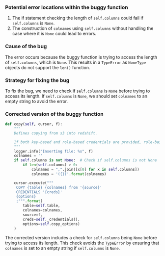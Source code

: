 ### Potential error locations within the buggy function
1. The if statement checking the length of `self.columns` could fail if `self.columns` is `None`.
2. The construction of `colnames` using `self.columns` without handling the case where it is `None` could lead to errors.

### Cause of the bug
The error occurs because the buggy function is trying to access the length of `self.columns`, which is `None`. This results in a `TypeError` as `NoneType` objects do not support the `len()` function.

### Strategy for fixing the bug
To fix the bug, we need to check if `self.columns` is `None` before trying to access its length. If `self.columns` is `None`, we should set `colnames` to an empty string to avoid the error.

### Corrected version of the buggy function
```python
def copy(self, cursor, f):
    """
    Defines copying from s3 into redshift.

    If both key-based and role-based credentials are provided, role-based will be used.
    """
    logger.info("Inserting file: %s", f)
    colnames = ''
    if self.columns is not None:  # Check if self.columns is not None
        if len(self.columns) > 0:
            colnames = ",".join([x[0] for x in self.columns])
            colnames = '({})'.format(colnames)

    cursor.execute("""
     COPY {table} {colnames} from '{source}'
     CREDENTIALS '{creds}'
     {options}
     ;""".format(
        table=self.table,
        colnames=colnames,
        source=f,
        creds=self._credentials(),
        options=self.copy_options)
    )
```

The corrected version includes a check for `self.columns` being `None` before trying to access its length. This check avoids the `TypeError` by ensuring that `colnames` is set to an empty string if `self.columns` is `None`.